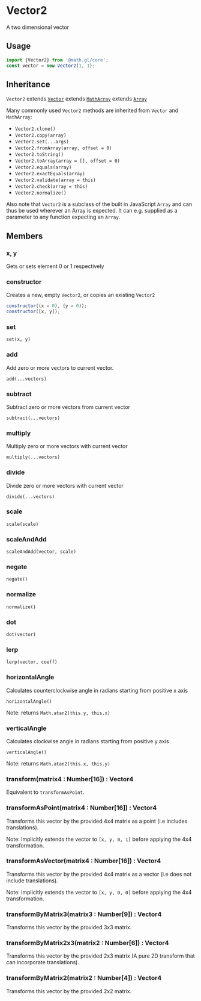# Vector2

A two dimensional vector

## Usage

```js
import {Vector2} from '@math.gl/core';
const vector = new Vector2(1, 1);
```

## Inheritance

`Vector2` extends [`Vector`](./docs/api-reference/vector) extends [`MathArray`](./docs/api-reference/math-array) extends [`Array`](https://developer.mozilla.org/en-US/docs/Web/JavaScript/Reference/Global_Objects/Array)

Many commonly used `Vector2` methods are inherited from `Vector` and `MathArray`:

- `Vector2.clone()`
- `Vector2.copy(array)`
- `Vector2.set(...args)`
- `Vector2.fromArray(array, offset = 0)`
- `Vector2.toString()`
- `Vector2.toArray(array = [], offset = 0)`
- `Vector2.equals(array)`
- `Vector2.exactEquals(array)`
- `Vector2.validate(array = this)`
- `Vector2.check(array = this)`
- `Vector2.normalize()`

Also note that `Vector2` is a subclass of the built in JavaScript `Array` and can thus be used wherever an Array is expected. It can e.g. supplied as a parameter to any function expecting an `Array`.

## Members

### x, y

Gets or sets element 0 or 1 respectively

### constructor

Creates a new, empty `Vector2`, or copies an existing `Vector2`

```js
constructor((x = 0), (y = 0));
constructor([x, y]);
```

### set

`set(x, y)`

### add

Add zero or more vectors to current vector.

`add(...vectors)`

### subtract

Subtract zero or more vectors from current vector

`subtract(...vectors)`

### multiply

Multiply zero or more vectors with current vector

`multiply(...vectors)`

### divide

Divide zero or more vectors with current vector

`divide(...vectors)`

### scale

`scale(scale)`

### scaleAndAdd

`scaleAndAdd(vector, scale)`

### negate

`negate()`

### normalize

`normalize()`

### dot

`dot(vector)`

### lerp

`lerp(vector, coeff)`

### horizontalAngle

Calculates counterclockwise angle in radians starting from positive x axis

`horizontalAngle()`

Note: returns `Math.atan2(this.y, this.x)`

### verticalAngle

Calculates clockwise angle in radians starting from positive y axis

`verticalAngle()`

Note: returns `Math.atan2(this.x, this.y)`

### transform(matrix4 : Number[16]) : Vector4

Equivalent to `transformAsPoint`.

### transformAsPoint(matrix4 : Number[16]) : Vector4

Transforms this vector by the provided 4x4 matrix as a point (i.e includes translations).

Note: Implicitly extends the vector to `[x, y, 0, 1]` before applying the 4x4 transformation.

### transformAsVector(matrix4 : Number[16]) : Vector4

Transforms this vector by the provided 4x4 matrix as a vector (i.e does not include translations).

Note: Implicitly extends the vector to `[x, y, 0, 0]` before applying the 4x4 transformation.

### transformByMatrix3(matrix3 : Number[9]) : Vector4

Transforms this vector by the provided 3x3 matrix.

### transformByMatrix2x3(matrix2 : Number[6]) : Vector4

Transforms this vector by the provided 2x3 matrix (A pure 2D transform that can incorporate translations).

### transformByMatrix2(matrix2 : Number[4]) : Vector4

Transforms this vector by the provided 2x2 matrix.
